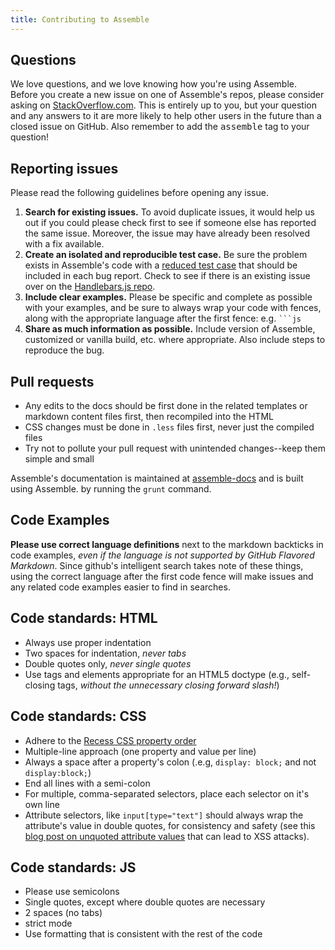 ```yaml
---
title: Contributing to Assemble
---
```


## Questions

We love questions, and we love knowing how you're using Assemble. Before you create a new issue on one of Assemble's repos, please consider asking on [StackOverflow.com](http://stackoverflow.com/questions/tagged/assemble). This is entirely up to you, but your question and any answers to it are more likely to help other users in the future than a closed issue on GitHub. Also remember to add the <kbd>assemble</kbd> tag to your question!

## Reporting issues

Please read the following guidelines before opening any issue.

1. **Search for existing issues.** To avoid duplicate issues, it would help us out if you could please check first to see if someone else has reported the same issue. Moreover, the issue may have already been resolved with a fix available.
2. **Create an isolated and reproducible test case.** Be sure the problem exists in Assemble's code with a [reduced test case](http://css-tricks.com/reduced-test-cases/) that should be included in each bug report. Check to see if there is an existing issue over on the [Handlebars.js repo](https://github.com/wycats/handlebars.js/issues).
3. **Include clear examples.** Please be specific and complete as possible with your examples, and be sure to always wrap your code with fences, along with the appropriate language after the first fence: e.g. <code>```js</code>
4. **Share as much information as possible.** Include version of Assemble, customized or vanilla build, etc. where appropriate. Also include steps to reproduce the bug.

## Pull requests

* Any edits to the docs should be first done in the related templates or markdown content files first, then recompiled into the HTML
* CSS changes must be done in  `.less` files first, never just the compiled files
* Try not to pollute your pull request with unintended changes--keep them simple and small

Assemble's documentation is maintained at [assemble-docs](https://github.com/assemble/assemble-docs) and is built using Assemble.  by running the `grunt` command.

## Code Examples

**Please use correct language definitions** next to the markdown backticks in code examples, _even if the language is not supported by GitHub Flavored Markdown_. Since github's intelligent search takes note of these things, using the correct language after the first code fence will make issues and any related code examples easier to find in searches.

## Code standards: HTML

* Always use proper indentation
* Two spaces for indentation, _never tabs_
* Double quotes only, _never single quotes_
* Use tags and elements appropriate for an HTML5 doctype (e.g., self-closing tags, _without the unnecessary closing forward slash!_)

## Code standards: CSS

* Adhere to the [Recess CSS property order](http://markdotto.com/2011/11/29/css-property-order/)
* Multiple-line approach (one property and value per line)
* Always a space after a property's colon (.e.g, `display: block;` and not `display:block;`)
* End all lines with a semi-colon
* For multiple, comma-separated selectors, place each selector on it's own line
* Attribute selectors, like `input[type="text"]` should always wrap the attribute's value in double quotes, for consistency and safety (see this [blog post on unquoted attribute values](http://mathiasbynens.be/notes/unquoted-attribute-values) that can lead to XSS attacks).


## Code standards: JS

* Please use semicolons
* Single quotes, except where double quotes are necessary
* 2 spaces (no tabs)
* strict mode
* Use formatting that is consistent with the rest of the code
